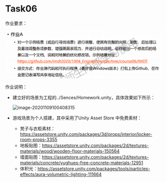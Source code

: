 # Task06

作业要求：

![image-20201109094600594](https://github.com/Shuopeng98/IMDT_GamgEngine_Homework/blob/Task06/Task06/image-20201109094600594.png)

作业说明：

- 建立好的场景为工程的../Sences/Homework.unity，具体效果如下所示：

  ![image-20201109100408315](E:\Document\Master\Homework\GameEngine\1004_EnginePrinciple-course06\image-20201109094948021.png)

- 游戏场景为个人搭建，其中采用了Unity Asset Store 中免费素材：

  - 凳子与衣柜素材：https://assetstore.unity.com/packages/3d/props/interior/locker-room-props-3355
  - 地板贴图：https://assetstore.unity.com/packages/2d/textures-materials/wood/wooden-floor-materials-150564
  - 墙面贴图：https://assetstore.unity.com/packages/2d/textures-materials/concrete/yughues-free-concrete-materials-12951
  - 体积光：https://assetstore.unity.com/packages/tools/particles-effects/aura-volumetric-lighting-111664
